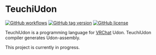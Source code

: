 # TeuchiUdon

[![GitHub workflows](https://github.com/akanevrc/TeuchiUdon/actions/workflows/CI.yml/badge.svg)](https://github.com/akanevrc/TeuchiUdon/actions)
[![GitHub tag version](https://img.shields.io/github/v/tag/akanevrc/TeuchiUdon)](https://github.com/akanevrc/TeuchiUdon/releases)
[![GitHub license](https://img.shields.io/github/license/akanevrc/TeuchiUdon)](LICENSE)

TeuchiUdon is a programming language for [VRChat](https://hello.vrchat.com/) Udon.
TeuchiUdon compiler generates Udon-assembly.

This project is currently in progress.
